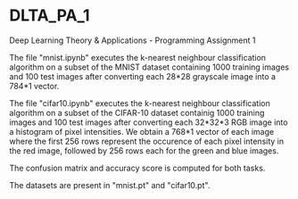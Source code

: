 # DLTA_PA_1
Deep Learning Theory &amp; Applications - Programming Assignment 1

The file "mnist.ipynb" executes the k-nearest neighbour classification algorithm on a subset of the MNIST dataset containing 1000 training images and 100 test images after converting each 28\*28 grayscale image into a 784\*1 vector.

The file "cifar10.ipynb" executes the k-nearest neighbour classification algorithm on a subset of the CIFAR-10 dataset containig 1000 training images and 100 test images after converting each 32\*32\*3 RGB image into a histogram of pixel intensities. We obtain a 768\*1 vector of each image where the first 256 rows represent the occurence of each pixel intensity in the red image, followed by 256 rows each for the green and blue images.

The confusion matrix and accuracy score is computed for both tasks.

The datasets are present in "mnist.pt" and "cifar10.pt".
